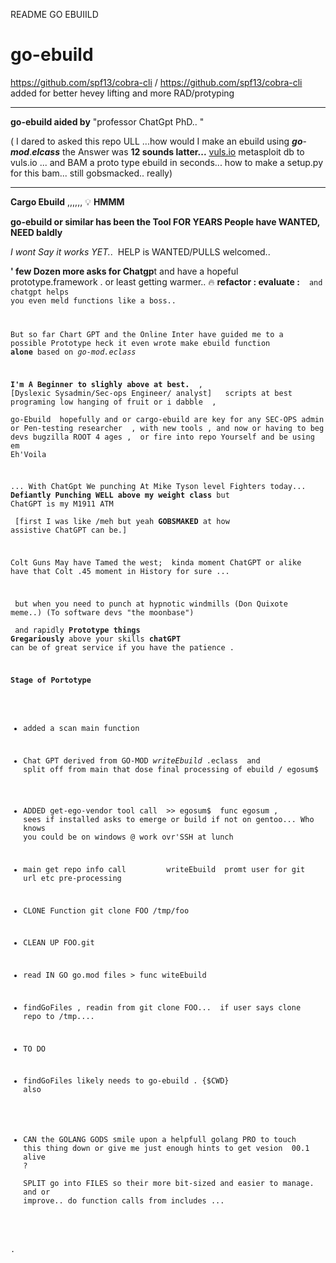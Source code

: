 ﻿   README GO EBUIILD <!-- /\* Font Definitions \*/ @font-face {font-family:Wingdings; panose-1:5 0 0 0 0 0 0 0 0 0;} @font-face {font-family:"Cambria Math"; panose-1:2 4 5 3 5 4 6 3 2 4;} @font-face {font-family:"Segoe UI Emoji"; panose-1:2 11 5 2 4 2 4 2 2 3;} /\* Style Definitions \*/ p.MsoNormal, li.MsoNormal, div.MsoNormal {margin:0in; font-size:12.0pt; font-family:"Times New Roman",serif;} h1 {mso-style-link:"Heading 1 Char"; margin-right:0in; margin-left:0in; font-size:24.0pt; font-family:"Times New Roman",serif; font-weight:bold;} a:link, span.MsoHyperlink {color:blue; text-decoration:underline;} p {margin-right:0in; margin-left:0in; font-size:12.0pt; font-family:"Times New Roman",serif;} span.Heading1Char {mso-style-name:"Heading 1 Char"; mso-style-link:"Heading 1"; font-family:"Calibri Light",sans-serif; color:#2F5496;} .MsoChpDefault {font-size:10.0pt;} @page WordSection1 {size:8.5in 11.0in; margin:1.0in 1.0in 1.0in 1.0in;} div.WordSection1 {page:WordSection1;} /\* List Definitions \*/ ol {margin-bottom:0in;} ul {margin-bottom:0in;} -->

go-ebuild
=========
https://github.com/spf13/cobra-cli / https://github.com/spf13/cobra-cli added for better hevey lifting and more RAD/protyping

* * *

**go-ebuild aided by** "professor ChatGpt PhD.. "

( I dared to asked this repo ULL ...how would I make an ebuild using **_go_**\-**_mod_**.**_elcass_** the Answer was **12 sounds latter...** [vuls.io](vuls.io) metasploit db to vuls.io ... and BAM a proto type ebuild in seconds... how to make a setup.py for this bam... still gobsmacked.. really)

* * *

**Cargo Ebuild** ,,,,,, 💡 **HMMM**

**go-ebuild or similar has been the Tool FOR YEARS People have WANTED, NEED baldly**

_I wont Say it works YET._.  HELP is WANTED/PULLS welcomed..

**' few Dozen more asks for Chatgp**t and have a hopeful prototype.framework . or least getting warmer.. 🔥 **refactor : evaluate :**  <code snip or whole damn thing> and chatgpt helps you even meld functions like a boss..

But so far Chart GPT and the Online Inter have guided me to a possible Prototype heck it even wrote make ebuild function **alone** based on _go-mod.eclass_

**I'm A Beginner to slighly above at best.**  ,  \[Dyslexic Sysadmin/Sec-ops Engineer/ analyst\]   scripts at best programing low hanging of fruit or i dabble  ,  
go-Ebuild  hopefully and or cargo-ebuild are key for any SEC-OPS admin or Pen-testing researcher  , with new tools , and now or having to beg devs bugzilla ROOT 4 ages ,  or fire into repo Yourself and be using em Eh'Voila

... With ChatGpt We punching At Mike Tyson level Fighters today...   **Defiantly Punching WELL above my weight class** but ChatGPT is my M1911 ATM  
 \[first I was like /meh but yeah **GOBSMAKED** at how assistive ChatGPT can be.\]

Colt Guns May have Tamed the west;  kinda moment ChatGPT or alike have that Colt .45 moment in History for sure ...

 but when you need to punch at hypnotic windmills (Don Quixote meme..) (To software devs "the moonbase")  
 and rapidly **Prototype things** **Gregariously** above your skills **chatGPT** can be of great service if you have the patience .

**Stage of Portotype**

*   added a scan main function
*   Chat GPT derived from GO-MOD _writeEbuild_ .eclass  and split off from main that dose final processing of ebuild / egosum$         
*   ADDED get-ego-vendor tool call  >> egosum$  func egosum , sees if installed asks to emerge or build if not on gentoo... Who knows you could be on windows @ work ovr'SSH at lunch
*   main get repo info call         writeEbuild  promt user for git url etc pre-processing
*   CLONE Function git clone FOO /tmp/foo
*   CLEAN UP FOO.git
*   read IN GO go.mod files > func witeEbuild
*   findGoFiles , readin from git clone FOO...  if user says clone repo to /tmp....
*   TO DO

*   findGoFiles likely needs to go-ebuild . {$CWD} also                                                                                                                                                                                               
*   CAN the GOLANG GODS smile upon a helpfull golang PRO to touch this thing down or give me just enough hints to get vesion  00.1  alive ?  
    SPLIT go into FILES so their more bit-sized and easier to manage. and or improve.. do function calls from includes ...

.

